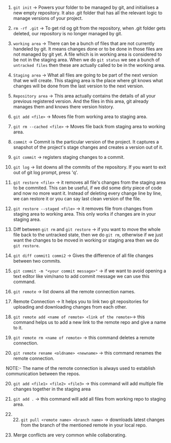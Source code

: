 1. `git init` -> Powers your folder to be managed by git, and initialises a new empty repository.
It also .git folder that has all the relevant logic to manage versions of your project.

2. `rm -rf .git`  ->  To get rid og git from the repository, when .git folder gets deleted,
our repository is no longer managed by git.

3. `working area` -> There can be a bunch of files that are not currently handeled by git.
It means changes done or to be done in those files are not managed by git yet. A file 
which is in working area is considered to be not in the staging area. When we do `git status`
we see a bunch of `untracked files` then these are actually called to be in the working area.

3. `Staging area` -> What all files are going to be part of the next version that we will create.
This staging area is the place where git knows what changes will be done from the last version to
the next version. 

4. `Repository area` -> This area actually contains the details of all your previous registered 
version. And the files in this area, git already manages them and knows there version history.

5. `git add <file>` -> Moves file from working area to staging area.

6. `git rm --cached <file>` -> Moves file back from staging area to working area.

7. `commit` -> Commit is the particular version of the project. It captures a snapshot of the project's 
stage changes and creates a version out of it.

8. `git commit` -> registers staging changes to a commit.

9. `git log` -> list downs all the commits of the repository. If you want to exit out of git log prompt,
press 'q'.

10. `git restore <file>` -> it removes all file's changes from the staging area to be commited. This can
be useful, if we did some dirty piece of code and now no more want it. Instead of deleting every change line 
by line, we can restore it or you can say last clean version of the file.

11. `git restore --staged <file>` -> it removes file from changes from staging area to working area.
This only works if changes are in your staging area.

12. Diff between `git rm` and `git restore` -> if you want to move the whole file back to the untracked
state, then we do `git rm`, otherwise if we just want the changes to be moved in working or staging
area then we do `git restore`.

13. `git diff commit1 commi2` -> Gives the difference of all file changes between two commits.

14. `git commit -m "<your commit message>"` -> if we want to avoid opening a text editor like
vim/nano to add commit message we can use this command.

15. `git remote` -> list downs all the remote connection names.

16. Remote Connection -> It helps you to link two git repositories for uploading and downloading 
changes from each other.

17. `git remote add <name of remote> <link of the remote>`-> this command helps us to add a new link to the
remote repo and give a name to it.

18. `git remote rm <name of remote>` -> this command deletes a remote connection.

19. `git remote rename <oldname> <newname>` -> this command renames the remote connection.

NOTE:- The name of the remote connection is always used to establish communication between the repos. 

20. `git add <file1> <file2> <file3>` -> this command will add multiple file changes together in the staging area

21. `git add .` -> this command will add all files from working repo to staging area.

22. 22. `git pull <remote name> <branch name>` -> downloads latest changes from the branch
of the mentioned remote in your local repo.

23. Merge conflicts are very common while collaborating.
